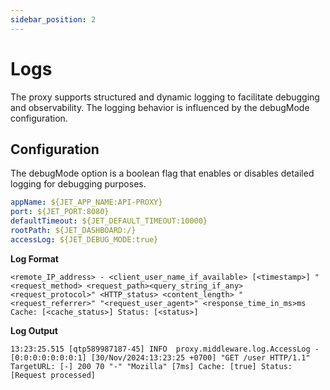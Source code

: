 ```yaml
---
sidebar_position: 2
---
```


# Logs

The proxy supports structured and dynamic logging to facilitate debugging and observability. The logging behavior is influenced by the debugMode configuration.

##   Configuration 

The debugMode option is a boolean flag that enables or disables detailed logging for debugging purposes.

```yaml
appName: ${JET_APP_NAME:API-PROXY}
port: ${JET_PORT:8080}
defaultTimeout: ${JET_DEFAULT_TIMEOUT:10000}
rootPath: ${JET_DASHBOARD:/}
accessLog: ${JET_DEBUG_MODE:true}
```
**Log Format**
```
<remote_IP_address> - <client_user_name_if_available> [<timestamp>] "<request_method> <request_path><query_string_if_any> <request_protocol>" <HTTP_status> <content_length> "<request_referrer>" "<request_user_agent>" <response_time_in_ms>ms Cache: [<cache_status>] Status: [<status>]
```
**Log Output**

```
13:23:25.515 [qtp589987187-45] INFO  proxy.middleware.log.AccessLog - [0:0:0:0:0:0:0:1] [30/Nov/2024:13:23:25 +0700] "GET /user HTTP/1.1" TargetURL: [-] 200 70 "-" "Mozilla" [7ms] Cache: [true] Status: [Request processed]
```